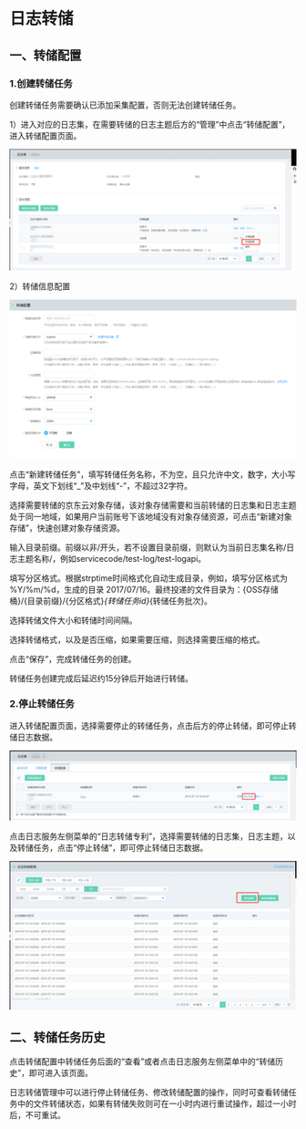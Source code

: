 # 日志转储

## 一、转储配置

### 1.创建转储任务

创建转储任务需要确认已添加采集配置，否则无法创建转储任务。

1）进入对应的日志集，在需要转储的日志主题后方的“管理”中点击“转储配置”，进入转储配置页面。

![](https://raw.githubusercontent.com/jdcloudcom/cn/zhangwenjie-only/image/LogService/LogTransfer/logtransfer1.png)

2）转储信息配置

![](https://raw.githubusercontent.com/jdcloudcom/cn/zhangwenjie-only/image/LogService/LogTransfer/logtransfer2.png)

点击“新建转储任务”，填写转储任务名称，不为空，且只允许中文，数字，大小写字母，英文下划线“_”及中划线“-”，不超过32字符。

选择需要转储的京东云对象存储，该对象存储需要和当前转储的日志集和日志主题处于同一地域，如果用户当前账号下该地域没有对象存储资源，可点击“新建对象存储”，快速创建对象存储资源。

输入目录前缀。前缀以非/开头，若不设置目录前缀，则默认为当前日志集名称/日志主题名称/，例如servicecode/test-log/test-logapi。

填写分区格式。根据strptime时间格式化自动生成目录，例如，填写分区格式为 %Y/%m/%d，生成的目录 2017/07/16。最终投递的文件目录为：{OSS存储桶}/{目录前缀}/{分区格式}_{转储任务id}_{转储任务批次}。

选择转储文件大小和转储时间间隔。

选择转储格式，以及是否压缩，如果需要压缩，则选择需要压缩的格式。

点击“保存”，完成转储任务的创建。

转储任务创建完成后延迟约15分钟后开始进行转储。


### 2.停止转储任务

进入转储配置页面，选择需要停止的转储任务，点击后方的停止转储，即可停止转储日志数据。

![](https://raw.githubusercontent.com/jdcloudcom/cn/zhangwenjie-only/image/LogService/LogTransfer/logtransfer3.png)

点击日志服务左侧菜单的“日志转储专利”，选择需要转储的日志集，日志主题，以及转储任务，点击“停止转储”，即可停止转储日志数据。

![](https://raw.githubusercontent.com/jdcloudcom/cn/zhangwenjie-only/image/LogService/LogTransfer/logtransfer4.png)

## 二、转储任务历史

点击转储配置中转储任务后面的“查看”或者点击日志服务左侧菜单中的“转储历史”，即可进入该页面。

日志转储管理中可以进行停止转储任务、修改转储配置的操作，同时可查看转储任务中的文件转储状态，如果有转储失败则可在一小时内进行重试操作，超过一小时后，不可重试。
